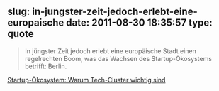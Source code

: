 slug: in-jungster-zeit-jedoch-erlebt-eine-europaische
date: 2011-08-30 18:35:57
type: quote
---

> In jüngster Zeit jedoch erlebt eine europäische Stadt einen regelrechten Boom, was das Wachsen des Startup-Ökosystems betrifft: Berlin.

[Startup-Ökosystem: Warum Tech-Cluster wichtig sind](http://netzwertig.com/2011/08/30/startup-okosystem-warum-tech-cluster-wichtig-sind/)

